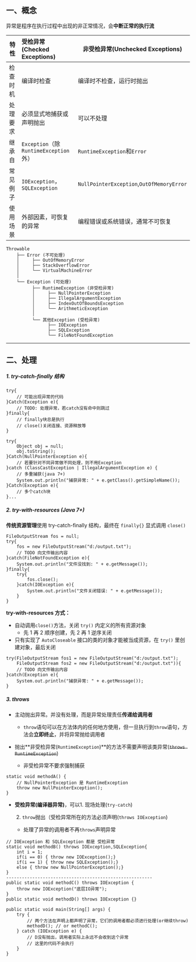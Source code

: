 ## 一、概念

异常是程序在执行过程中出现的非正常情况，会**中断正常的执行流** 



| 特性     | 受检异常(Checked Exceptions)          | 非受检异常(Unchecked Exceptions)          |
| -------- | :------------------------------------ | ----------------------------------------- |
| 检查时机 | 编译时检查                            | 编译时不检查，运行时抛出                  |
| 处理要求 | 必须显式地捕获或声明抛出              | 可以不处理                                |
| 继承自   | `Exception`（除`RuntimeException`外） | `RuntimeException`和`Error`               |
| 常见例子 | `IOException`，`SQLException`         | `NullPointerException`,`OutOfMemoryError` |
| 使用场景 | 外部因素，可恢复的异常                | 编程错误或系统错误，通常不可恢复          |



```
Throwable
    ├── Error (不可处理)
    │     ├── OutOfMemoryError
    │     ├── StackOverflowError
    │     └── VirtualMachineError
    │
    └── Exception (可处理)
          ├── RuntimeException (非受检异常)
          │     ├── NullPointerException
          │     ├── IllegalArgumentException
          │     ├── IndexOutOfBoundsException
          │     └── ArithmeticException
          │
          └── 其他Exception (受检异常)
                ├── IOException
                ├── SQLException
                └── FileNotFoundException
```



---



## 二、处理

##### 1. try-catch-finally 结构

```
try{
	// 可能出现异常的代码
}Catch(Exception e){
	// TODO: 处理异常，若catch没有命中则跳过
}finally{
	// finally块总是执行
	// close()关闭连接、资源释放等
}
```

```
try{
	Object obj = null;
	obj.toString();
}Catch(NullPointerException e){
	// 若要针对不同异常做不同处理，则不用Exception
}catch (ClassCastException | IllegalArgumentException e) {
	// 多重捕获(java 7+)
    System.out.println("捕获异常: " + e.getClass().getSimpleName());
}Catch(Exception e){
	// 多个catch块
}...
```



##### 2. try-with-resources (Java 7+)

**传统资源管理**使用 try-catch-finally 结构，最终在 `finally{}` 显式调用 `close()`

```
FileOutputStream fos = null;
try{
	fos = new FileOutputStream("d:/output.txt");
	// TODO 向文件输出内容
}catch(FileNotFoundException e){
	System.out.println("文件没找到: " + e.getMessage());
}finally{
	try{
		fos.close();
	}catch(IOException e){
		System.out.println("文件关闭错误: " + e.getMessage());
	}
}
```

**try-with-resources 方式：**

- 自动调用`close()`方法，关闭 `try()` 内定义的所有资源对象
  - 先 1 再 2 顺序创建，先 2 再 1 逆序关闭
- 只有实现了 `AutoCloseable` 接口的类的对象才能被当成资源，在 `try()` 里创建对象，最后关闭

```
try(FileOutputStream fos1 = new FileOutputStream("d:/output.txt");
	FileOutputStream fos2 = new FileOutputStream("d:/output.txt")){
	// TODO 向文件输出内容
}catch(Exception e){
    System.out.println("捕获异常: " + e.getMessage());
}
```



##### 3. throws

- 主动抛出异常。并没有处理，而是异常处理责任**传递给调用者**
  - `throw`语句可以在方法体内的任何地方使用，但一旦执行到`throw`语句，方法会**立即终止**，并将异常抛给调用者

- 抛出**非受检异常(`RuntimeException`)**的方法不需要声明该类异常(~~`throws RuntimeException`~~)
  - 非受检异常不要求强制捕获

```
static void methodA() {
	// NullPointerException 是 RuntimeException
    throw new NullPointerException();
}
```

- **受检异常(编译器异常)**，可以1. 现场处理(`try-catch`)

  ​						 2. `throw`抛出（受检异常所在的方法必须声明(`throws IOException`)

  - 处理了异常的调用者不再`throws`声明异常

```
// IOException 和 SQLException 都是 受检异常
static void methodB() throws IOException,SQLException{
    int i = 1;
    if(i == 0) { throw new IOException();}
    if(i == 1) { throw new SQLException();}
    else { throw new NullPointerException();}
}
--------------------------------------------------------
public static void methodC() throws IOException {
    throw new IOException("底层IO异常");
}
public static void methodD() throws IOException {}

public static void main(String[] args) {
    try {
    	// 两个方法在声明上都声明了异常，它们的调用者都必须进行处理(or继续throw)
        methodD(); // or methodC();
    } catch (IOException e) {
    	// D没有抛出，调用者实际上永远不会收到这个异常
        // 这里的代码不会执行
    }
}
```



